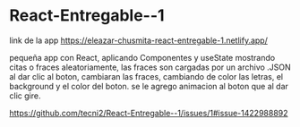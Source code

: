 # React-Entregable--1

link de la app https://eleazar-chusmita-react-entregable-1.netlify.app/

pequeña app con React, aplicando Componentes y useState mostrando citas o fraces aleatoriamente, las fraces son cargadas por un archivo .JSON
al dar clic al boton, cambiaran las fraces, cambiando de color las letras, el background y el color del boton.
se le agrego animacion al boton que al dar clic gire.

https://github.com/tecni2/React-Entregable--1/issues/1#issue-1422988892
